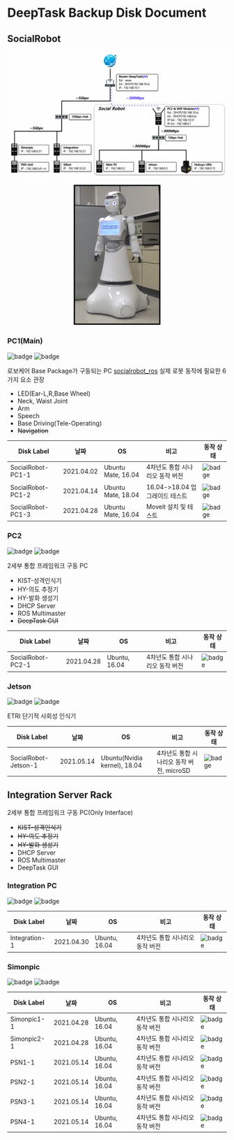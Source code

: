 DeepTask Backup Disk Document
===========================================================


## SocialRobot

![내부 구조도](./assets/images/deeptask_network_structure.png)
<p align="center"><img src="https://github.com/hyeonukbhin/deeptask_backup_doc/blob/master/assets/images/socialrobot.png" width="200px"></p>

### PC1(Main)

![badge](https://img.shields.io/badge/OS_ver.-ubuntu--mate--16.04-blue.svg)
![badge](https://img.shields.io/badge/Disk_Type-ssd_m.2-blue.svg)

로보케어 Base Package가 구동되는 PC [socialrobot_ros](https://github.com/deep-task/socialrobot_ros "깃허브")
실제 로봇 동작에 필요한 6가지 요소 관장
* LED(Ear-L,R,Base Wheel)
* Neck, Waist Joint
* Arm
* Speech
* Base Driving(Tele-Operating)
* ~~Navigation~~

Disk Label | 날짜 | OS |비고 | 동작 상태
------------ | ------------- | ------------- | ------------- | ------------- 
SocialRobot-PC1-1 | 2021.04.02 | Ubuntu Mate, 16.04 | 4차년도 통합 시나리오 동작 버전 | ![badge](https://img.shields.io/badge/test-passing-brightgreen.svg)
SocialRobot-PC1-2 | 2021.04.14 | Ubuntu Mate, 18.04 | 16.04->18.04 업그레이드 테스트 | ![badge](https://img.shields.io/badge/test-failed-red.svg)
SocialRobot-PC1-3 | 2021.04.28 | Ubuntu Mate, 16.04 | Moveit 설치 및 테스트 | ![badge](https://img.shields.io/badge/test-passing-brightgreen.svg)

### PC2

![badge](https://img.shields.io/badge/OS_ver.-ubuntu--18.04-blue.svg)
![badge](https://img.shields.io/badge/Disk_Type-sata-blue.svg)


2세부 통합 프레임워크 구동 PC
* KIST-성격인식기
* HY-의도 추정기
* HY-발화 생성기
* DHCP Server
* ROS Multimaster
* ~~DeepTask GUI~~

Disk Label | 날짜 | OS |비고 | 동작 상태
------------ | ------------- | ------------- | ------------- | ------------- 
SocialRobot-PC2-1 | 2021.04.28 | Ubuntu, 16.04 | 4차년도 통합 시나리오 동작 버전 | ![badge](https://img.shields.io/badge/test-passing-brightgreen.svg)


### Jetson

![badge](https://img.shields.io/badge/OS_ver.-ubuntu--nvidia--18.04-blue.svg)
![badge](https://img.shields.io/badge/Disk_Type-microSD-blue.svg)


ETRI 단기적 사회성 인식기

Disk Label | 날짜 | OS |비고 | 동작 상태
------------ | ------------- | ------------- | ------------- | ------------- 
SocialRobot-Jetson-1 | 2021.05.14 | Ubuntu(Nvidia kernel), 18.04 | 4차년도 통합 시나리오 동작 버전, microSD | ![badge](https://img.shields.io/badge/test-passing-brightgreen.svg)





## Integration Server Rack



2세부 통합 프레임워크 구동 PC(Only Interface)
* ~~KIST-성격인식기~~
* ~~HY-의도 추정기~~
* ~~HY-발화 생성기~~
* DHCP Server
* ROS Multimaster
* DeepTask GUI


### Integration PC

![badge](https://img.shields.io/badge/OS_ver.-ubuntu--18.04-blue.svg)
![badge](https://img.shields.io/badge/Disk_Type-sata-blue.svg)

Disk Label | 날짜 | OS |비고 | 동작 상태
------------ | ------------- | ------------- | ------------- | ------------- 
Integration-1 | 2021.04.30 | Ubuntu, 16.04 | 4차년도 통합 시나리오 동작 버전 | ![badge](https://img.shields.io/badge/test-passing-brightgreen.svg)


### Simonpic

![badge](https://img.shields.io/badge/OS_ver.-ubuntu--16.04-blue.svg)
![badge](https://img.shields.io/badge/Disk_Type-sata-blue.svg)

Disk Label | 날짜 | OS |비고 | 동작 상태
------------ | ------------- | ------------- | ------------- | ------------- 
Simonpic1-1 | 2021.04.28 | Ubuntu, 16.04 | 4차년도 통합 시나리오 동작 버전 | ![badge](https://img.shields.io/badge/test-passing-brightgreen.svg)
Simonpic2-1 | 2021.04.28 | Ubuntu, 16.04 | 4차년도 통합 시나리오 동작 버전 | ![badge](https://img.shields.io/badge/test-passing-brightgreen.svg)
PSN1-1 | 2021.05.14 | Ubuntu, 16.04 | 4차년도 통합 시나리오 동작 버전 | ![badge](https://img.shields.io/badge/test-passing-brightgreen.svg)
PSN2-1 | 2021.05.14 | Ubuntu, 16.04 | 4차년도 통합 시나리오 동작 버전 | ![badge](https://img.shields.io/badge/test-passing-brightgreen.svg)
PSN3-1 | 2021.05.14 | Ubuntu, 16.04 | 4차년도 통합 시나리오 동작 버전 | ![badge](https://img.shields.io/badge/test-passing-brightgreen.svg)
PSN4-1 | 2021.05.14 | Ubuntu, 16.04 | 4차년도 통합 시나리오 동작 버전 | ![badge](https://img.shields.io/badge/test-passing-brightgreen.svg)


